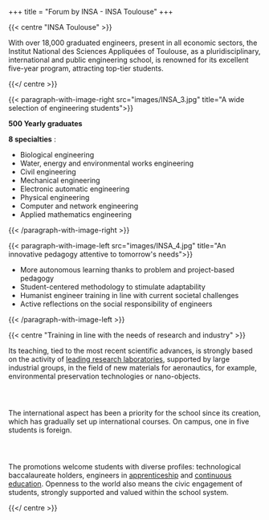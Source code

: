 +++
title = "Forum by INSA - INSA Toulouse"
+++

{{< centre "INSA Toulouse" >}} 

With over 18,000 graduated engineers, present in all economic sectors, the
Institut National des Sciences Appliquées of Toulouse, as a pluridisciplinary, international
and public engineering school, is renowned for its excellent five-year program, attracting
top-tier students.

{{</ centre >}} 

{{< paragraph-with-image-right
    src="images/INSA_3.jpg"
    title="A wide selection of engineering students">}}
    
**500 Yearly graduates**

**8 specialties** :
- Biological engineering
- Water, energy and environmental works engineering
- Civil engineering
- Mechanical engineering
- Electronic automatic engineering
- Physical engineering
- Computer and network engineering
- Applied mathematics engineering

{{< /paragraph-with-image-right >}}


{{< paragraph-with-image-left
    src="images/INSA_4.jpg"
    title="An innovative pedagogy attentive to tomorrow's needs">}}
    
- More autonomous learning thanks to problem and project-based pedagogy
- Student-centered methodology to stimulate adaptability
- Humanist engineer training in line with current societal challenges
- Active reflections on the social responsibility of engineers

{{< /paragraph-with-image-left >}}


{{< centre "Training in line with the needs of research and industry" >}}

Its teaching, tied to the most recent scientific advances, is strongly based on
the activity of [leading research
laboratories](https://www.insa-toulouse.fr/fr/recherche/labo.html), supported
by large industrial groups, in the field of new materials for aeronautics, for
example, environmental preservation technologies or nano-objects.


` `  
` `  

The international aspect has been a priority for the school since its creation,
which has gradually set up international courses. On campus, one in five
students is foreign.


` `  
` `  

The promotions welcome students with diverse profiles: technological
baccalaureate holders, engineers in
[apprenticeship](https://www.insa-toulouse.fr/fr/formation/ingenieur/apprentissage-1.html)
and [continuous
education](https://www.insa-toulouse.fr/fr/formation/formation_continue.html).
Openness to the world also means the civic engagement of students, strongly
supported and valued within the school system.


{{</ centre >}}
